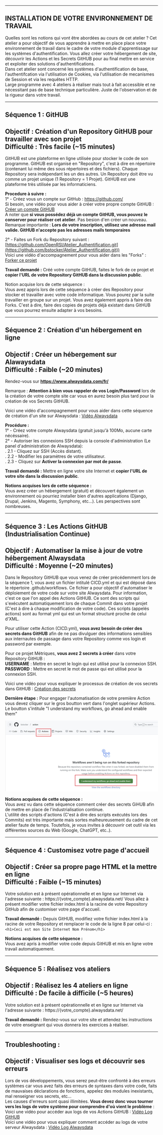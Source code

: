 ------------------------------------------------------------------------------------------------------
INSTALLATION DE VOTRE ENVIRONNEMENT DE TRAVAIL
------------------------------------------------------------------------------------------------------
Quelles sont les notions qui vont être abordées au cours de cet atelier ?
Cet atelier a pour objectif de vous apprendre à mettre en place place votre environnement de travail dans le cadre de votre module d'apprentissage sur les systèmes d'authentification. 
Vous allez créer votre hébergement de site, découvrir les Actions et les Secrets GitHUB pour au final mettre en service et exploiter des solutions d'authentifications.  
Dans cet atelier sont concerné les systèmes d'authentification de base, l'authentifcation via l'utilisation de Cookies, via l'utilisation de mecanismes de Session et via les requêtes HTTP.  
Large programme avec 4 ateliers à réaliser mais tout à fait accessible et ne nécessitant pas de base technique particulière. Juste de l'observation et de la rigueur dans votre travail.

-------------------------------------------------------------------------------------------------------
Séquence 1 : GitHUB
-------------------------------------------------------------------------------------------------------
Objectif : Création d'un Repository GitHUB pour travailler avec son projet  
Difficulté : Très facile (~15 minutes)
-------------------------------------------------------------------------------------------------------
GitHUB est une plateforme en ligne utilisée pour stocker le code de son programme.
GitHUB est organisé en "Repository", c'est à dire en répertoire (contenant lui même des sous répertoires et des fichiers). Chaque Repository sera indépendant les un des autres. Un Repository doit être vu comme un projet unique (1 Repository = 1 Projet). GitHUB est une plateforme très utilisée par les informaticiens.

**Procedure à suivre :**  
1° - Créez vous un compte sur GitHub : https://github.com/  
Si besoin, une vidéo pour vous aider à créer votre propre compte GitHUB : [Créer un compte GitHUB](https://docs.github.com/fr/get-started/onboarding/getting-started-with-your-github-account)  
A noter que **si vous possédez déjà un compte GitHUB, vous pouvez le conserver pour réaliser cet atelier**. Pas besion d'en créer un nouveau.  
Remarque importante : **Lors de votre inscription, utilisez une adresse mail valide. GitHUB n'accepte pas les adresses mails temporaires**  

2° - Faites un Fork du Repository suivant : [https://github.com/OpenRSI/Atelier_Authentification.git](https://github.com/bstocker/Atelier_Authentification.git))  
Voici une vidéo d'accompagnement pour vous aider dans les "Forks" : [Forker ce projet](https://youtu.be/p33-7XQ29zQ)    
  
**Travail demandé :** Créé votre compte GitHUB, faites le fork de ce projet et **copier l'URL de votre Repository GitHUB dans la discussion public**.

Notion acquise lors de cette séquence :  
Vous avez appris lors de cette séquence à créer des Repository pour stocker et travailler avec votre code informatique. Vous pourez par la suite travailler en groupe sur un projet. Vous avez également appris à faire des Forks. C'est à dire, faire des copies de projets déjà existant dans GitHUB que vous pourrez ensuite adapter à vos besoins.
  
---------------------------------------------------
Séquence 2 : Création d'un hébergement en ligne
---------------------------------------------------
Objectif : Créer un hébergement sur Alawaysdata  
Difficulté : Faible (~20 minutes)
---------------------------------------------------

Rendez-vous sur **https://www.alwaysdata.com/fr/**  
  
Remarque : **Attention à bien vous rappeler de vos Login/Password** lors de la création de votre compte site car vous en aurez besoin plus tard pour la création de vos Secrets GitHUB.  
  
Voici une vidéo d'accompagnement pour vous aider dans cette séquence de création d'un site sur Alwaysdata : [Vidéo Alwaysdata](https://youtu.be/6jJiqv_ZCHg)  
  
**Procédure :**  
1° - Créez votre compte Alwaysdata (gratuit jusqu'à 100Mo, aucune carte nécéssaire).   
2° - Autoriser les connexions SSH depuis la console d'administration (Le panel d'administration de Alwaysdata):  
 . 2.1 - Cliquez sur SSH (Accès distant).  
 . 2.2 - Modifier les paramètres de votre utilisateur.   
 . 2.3 - Cliquez sur **Activer la connexion par mot de passe**.  
  
**Travail demandé :** Mettre en ligne votre site Internet et **copier l'URL de votre site dans la discussion public**.  
  
**Notions acquises lors de cette séquence :**  
Vous avez créer un hébergement (gratuit) et découvert également un environnement où pourriez installer bien d'autres applications (Django, Drupal, Jenkins, Magento, Symphony, etc...). Les perspectives sont nombreuses.

---------------------------------------------------------------------------------------------
Séquence 3 : Les Actions GitHUB (Industrialisation Continue)
---------------------------------------------------------------------------------------------
Objectif : Automatiser la mise à jour de votre hébergement Alwaysdata  
Difficulté : Moyenne (~20 minutes)
---------------------------------------------------------------------------------------------
Dans le Repository GitHUB que vous venez de créer précédemment lors de la séquence 1, vous avez un fichier intitulé CICD.yml et qui est déposé dans le répertoire .github/workflows. Ce fichier a pour objectif d'automatiser le déploiement de votre code sur votre site Alwaysdata. Pour information, c'est ce que l'on appel des Actions GitHUB. Ce sont des scripts qui s'exécutent automatiquement lors de chaque Commit dans votre projet (C'est à dire à chaque modification de votre code). Ces scripts (appelés actions) sont au format yml qui est un format structuré proche de celui d'XML.  

Pour utiliser cette Action (CICD.yml), **vous avez besoin de créer des secrets dans GitHUB** afin de ne pas divulguer des informations sensibles aux internautes de passage dans votre Repository comme vos login et password par exemple.  

Pour ce projet Métriques, **vous avez 2 secrets à créer** dans votre Repository GitHUB :  
**USERNAME** : Mettre en secret le login qui est utilisé pour la connexion SSH.  
**PASSWORD** : Mettre en secret le mot de passe qui est utilisé pour la connexion SSH.   
  
Voici une vidéo pour vous expliquer le processus de création de vos secrets dans GitHUB : [Création des secrets](https://youtu.be/Rv5X5-qbvqA) 

**Dernière étape :** Pour engager l'automatisation de votre première Action vous devez cliquer sur le gros boutton vert dans l'onglet supérieur Actions. Le boutton s'intitule "I understand my workflows, go ahead and enable them"  
  
![Screenshot Actions](Actions_Button.jpg)   
  
  
**Notions acquises de cette séquence :**  
Vous avez vu dans cette séquence comment créer des secrets GiHUB afin de mettre en place de l'industrialisation continue.  
L'utilité des scripts d'actions (C'est à dire des scripts exécutés lors des Commits) est très importante mais sortes malheureusement du cadre de cet atelier faute de temps. Toutefois, je vous invites à découvrir cet outil via les différentes sources du Web (Google, ChatGPT, etc..).  

---------------------------------------------------
Séquence 4 : Customisez votre page d'accueil
---------------------------------------------------
Objectif : Créer sa propre page HTML et la mettre en ligne  
Difficulté : Faible (~15 minutes)
---------------------------------------------------
Votre solution est à présent opérationnelle et en ligne sur Internet via l'adresse suivante : https://{votre_compte}.alwaysdata.net/ 
Vous allez à présent modifier votre fichier index.html à la racine de votre Repository GitHub afin de customiser votre page d'accueil.

**Travail demandé :** Depuis GitHUB, modifiez votre fichier index.html à la racine de votre Repository et remplacer le code de la ligne 8 par celui-ci :  
```<h1>Ceci est mon Site Internet Nom Prénom</h1>```  
  
**Notions acquises de cette séquence :**  
Vous avez apris à modifier votre code depuis GitHUB et mis en ligne votre travail automatiquement.  

---------------------------------------------------
Séquence 5 : Réalisez vos ateliers
---------------------------------------------------
Objectif : Réalisez les 4 ateliers en ligne  
Difficulté : De facile à difficile (~5 heures)
---------------------------------------------------
Votre solution est à présent opérationnelle et en ligne sur Internet via l'adresse suivante : https://{votre_compte}.alwaysdata.net/ 
  
**Travail demandé :** Rendez-vous sur votre site et attendez les instructions de votre enseignant qui vous donnera les exercices à réaliser.  
  
--------------------------------------------------------------------
Troubleshooting :
---------------------------------------------------
Objectif : Visualiser ses logs et découvrir ses erreurs
---------------------------------------------------
Lors de vos développements, vous serez peut-être confronté à des erreurs systèmes car vous avez faits des erreurs de syntaxes dans votre code, faits de mauvaises déclarations de fonctions, appelez des modules inexistants, mal renseigner vos secrets, etc…  
Les causes d'erreurs sont quasi illimitées. **Vous devez donc vous tourner vers les logs de votre système pour comprendre d'où vient le problème** :  
Voici une vidéo pour accéder aux logs de vos Actions GitHUB : [Vidéo Log GitHUB](https://youtu.be/rhGrDLSFH7Y)  
Voici une vidéo pour vous expliquer comment accéder au logs de votre serveur Alwaysdata : [Vidéo Log Alwaysdata](https://youtu.be/URWMWqVMS2U)  
